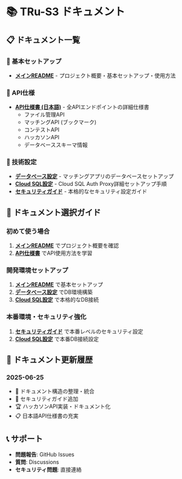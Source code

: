 # 📚 TRu-S3 ドキュメント

## 📋 ドキュメント一覧

### 🚀 基本セットアップ
- **[メインREADME](../README.md)** - プロジェクト概要・基本セットアップ・使用方法

### 📡 API仕様
- **[API仕様書 (日本語)](./API_DOCUMENTATION.md)** - 全APIエンドポイントの詳細仕様書
  - ファイル管理API
  - マッチングAPI (ブックマーク)
  - コンテストAPI
  - ハッカソンAPI
  - データベーススキーマ情報

### 🔧 技術設定
- **[データベース設定](./DATABASE.md)** - マッチングアプリのデータベースセットアップ
- **[Cloud SQL設定](./CLOUD_SQL.md)** - Cloud SQL Auth Proxy詳細セットアップ手順
- **[セキュリティガイド](./SECURITY.md)** - 本格的なセキュリティ設定ガイド

## 🎯 ドキュメント選択ガイド

### 初めて使う場合
1. **[メインREADME](../README.md)** でプロジェクト概要を確認
2. **[API仕様書](./API_DOCUMENTATION.md)** でAPI使用方法を学習

### 開発環境セットアップ
1. **[メインREADME](../README.md)** で基本セットアップ
2. **[データベース設定](./DATABASE.md)** でDB環境構築
3. **[Cloud SQL設定](./CLOUD_SQL.md)** で本格的なDB接続

### 本番環境・セキュリティ強化
1. **[セキュリティガイド](./SECURITY.md)** で本番レベルのセキュリティ設定
2. **[Cloud SQL設定](./CLOUD_SQL.md)** で本番DB接続設定

## 🔄 ドキュメント更新履歴

### 2025-06-25
- 📁 ドキュメント構造の整理・統合
- 🔐 セキュリティガイド追加
- 🏆 ハッカソンAPI実装・ドキュメント化
- 📋 日本語API仕様書の充実

## 📞 サポート

- **問題報告**: GitHub Issues
- **質問**: Discussions
- **セキュリティ問題**: 直接連絡